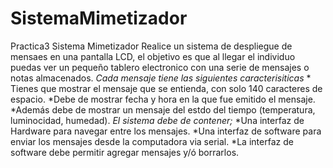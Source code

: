 # SistemaMimetizador
Practica3 Sistema Mimetizador
  Realice un sistema de despliegue de mensaes en una pantalla LCD,  el objetivo es que al llegar el individuo puedas ver un pequeño tablero electronico con una serie de mensajes o notas almacenados.
_Cada mensaje tiene las siguientes caracterisiticas_
    * Tienes que mostrar el mensaje que se entienda, con solo 140 caracteres de espacio.
    *Debe de mostrar fecha y hora en la que fue emitido el mensaje.
    *Además debe de mostrar un mensaje del estdo del tiempo (temperatura, luminocidad, humedad).
_El sistema debe de contener;_
    *Una interfaz de Hardware para navegar entre los mensajes.
    *Una interfaz de software para enviar los mensajes desde la computadora via serial.
    *La interfaz de software debe permitir agregar mensajes y/ó borrarlos.
